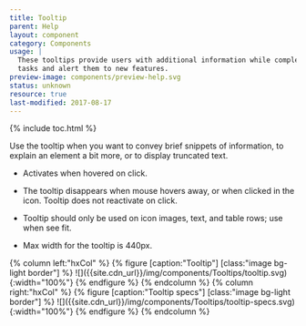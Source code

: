 ```yaml
---
title: Tooltip
parent: Help
layout: component
category: Components
usage: |
  These tooltips provide users with additional information while completing
  tasks and alert them to new features.
preview-image: components/preview-help.svg
status: unknown
resource: true
last-modified: 2017-08-17
---
```


{% include toc.html %}

Use the tooltip when you want to convey brief snippets of information, to
explain an element a bit more, or to display truncated text.

-   Activates when hovered on click.

-   The tooltip disappears when mouse hovers away, or when clicked in the icon.
    Tooltip does not reactivate on click.

-   Tooltip should only be used on icon images, text, and table rows; use when
    see fit.

-   Max width for the tooltip is 440px.

<div class="hxRow">
{% column left:"hxCol" %}
{% figure [caption:"Tooltip"] [class:"image bg-light border"] %}
![]({{site.cdn_url}}/img/components/Tooltips/tooltip.svg){:width="100%"}
{% endfigure %}
{% endcolumn %}
{% column right:"hxCol" %}
{% figure [caption:"Tooltip specs"] [class:"image bg-light border"] %}
![]({{site.cdn_url}}/img/components/Tooltips/tooltip-specs.svg){:width="100%"}
{% endfigure %}
{% endcolumn %}
</div>
